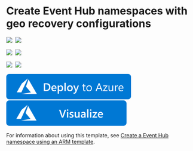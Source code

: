 # Create Event Hub namespaces with geo recovery configurations

<IMG SRC="https://azurequickstartsservice.blob.core.windows.net/badges/201-eventhub-create-namespace-geo-recoveryconfiguration/PublicLastTestDate.svg" />&nbsp;
<IMG SRC="https://azurequickstartsservice.blob.core.windows.net/badges/201-eventhub-create-namespace-geo-recoveryconfiguration/PublicDeployment.svg" />&nbsp;

<IMG SRC="https://azurequickstartsservice.blob.core.windows.net/badges/201-eventhub-create-namespace-geo-recoveryconfiguration/FairfaxLastTestDate.svg" />&nbsp;
<IMG SRC="https://azurequickstartsservice.blob.core.windows.net/badges/201-eventhub-create-namespace-geo-recoveryconfiguration/FairfaxDeployment.svg" />&nbsp;

<IMG SRC="https://azurequickstartsservice.blob.core.windows.net/badges/201-eventhub-create-namespace-geo-recoveryconfiguration/BestPracticeResult.svg" />&nbsp;
<IMG SRC="https://azurequickstartsservice.blob.core.windows.net/badges/201-eventhub-create-namespace-geo-recoveryconfiguration/CredScanResult.svg" />&nbsp;

<a href="https://portal.azure.com/#create/Microsoft.Template/uri/https%3A%2F%2Fraw.githubusercontent.com%2FAzure%2Fazure-quickstart-templates%2Fmaster%2F201-eventhub-create-namespace-geo-recoveryconfiguration%2Fazuredeploy.json" target="_blank">
    <img src="https://raw.githubusercontent.com/Azure/azure-quickstart-templates/master/1-CONTRIBUTION-GUIDE/images/deploytoazure.svg?sanitize=true"/>
</a>

<a href="http://armviz.io/#/?load=https%3A%2F%2Fraw.githubusercontent.com%2FAzure%2Fazure-quickstart-templates%2Fmaster%2F201-eventhub-create-namespace-geo-recoveryconfiguration%2Fazuredeploy.json" target="_blank">
    <img src="https://raw.githubusercontent.com/Azure/azure-quickstart-templates/master/1-CONTRIBUTION-GUIDE/images/visualizebutton.svg?sanitize=true"/>
</a>

For information about using this template, see [Create a Event Hub namespace using an ARM template](http://azure.microsoft.com/documentation/articles/service-bus-resource-manager-namespace-event-hub/).

